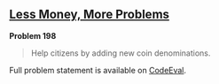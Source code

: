 [Less Money, More Problems][ce]
-------------------------------

**Problem 198**

> Help citizens by adding new coin denominations.

Full problem statement is available on [CodeEval][ce].

[ce]: https://www.codeeval.com/browse/198/
      "View problem statement on CodeEval"
